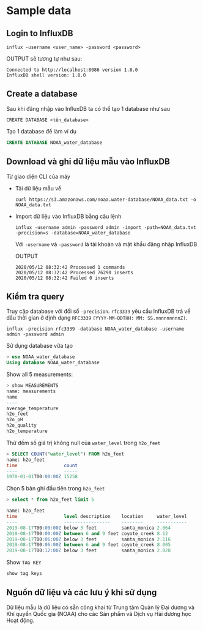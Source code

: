 # Sample data

## Login to InfluxDB
```
influx -username <user_name> -password <password>
```
OUTPUT sẽ tương tự như sau:
```
Connected to http://localhost:8086 version 1.8.0
InfluxDB shell version: 1.8.0
```

## Create a database
Sau khi đăng nhập vào InfluxDB ta có thể tạo 1 database như sau
```
CREATE DATABASE <tên_database>
```

Tạo 1 database để làm ví dụ
```sql
CREATE DATABASE NOAA_water_database
```

## Download và ghi dữ liệu mẫu vào InfluxDB
Từ giao diện CLI của máy

- Tải dữ liệu mẫu về
    ```
    curl https://s3.amazonaws.com/noaa.water-database/NOAA_data.txt -o NOAA_data.txt
    ```

- Import dữ liệu vào InfluxDB bằng câu lệnh
    ```
    influx -username admin -password admin -import -path=NOAA_data.txt -precision=s -database=NOAA_water_database
    ```

    Với `-username` và `-password` là tài khoản và mật khẩu đăng nhập InfluxDB

    OUTPUT
    ```
    2020/05/12 08:32:42 Processed 1 commands
    2020/05/12 08:32:42 Processed 76290 inserts
    2020/05/12 08:32:42 Failed 0 inserts
    ```

## Kiểm tra query
Truy cập database với đối số `-precision`. `rfc3339` yêu cầu InfluxDB trả về dấu thời gian ở định dạng `RFC3339` `(YYYY-MM-DDTHH: MM: SS.nnnnnnnnnZ)`.
```
influx -precision rfc3339 -database NOAA_water_database -username admin -password admin
```


Sử dụng database vừa tạo
```sql
> use NOAA_water_database
Using database NOAA_water_database
```

Show all 5 measurements:
```sql
> show MEASUREMENTS
name: measurements
name
----
average_temperature
h2o_feet
h2o_pH
h2o_quality
h2o_temperature
```

Thử đếm số giá trị không null của `water_level` trong `h2o_feet`
```sql
> SELECT COUNT("water_level") FROM h2o_feet
name: h2o_feet
time                 count
----                 -----
1970-01-01T00:00:00Z 15258
```

Chọn 5 bản ghi đầu tiên trong `h2o_feet`
```sql
> select * from h2o_feet limit 5

name: h2o_feet
time                 level description    location     water_level
----                 -----------------    --------     -----------
2019-08-17T00:00:00Z below 3 feet         santa_monica 2.064
2019-08-17T00:00:00Z between 6 and 9 feet coyote_creek 8.12
2019-08-17T00:06:00Z below 3 feet         santa_monica 2.116
2019-08-17T00:06:00Z between 6 and 9 feet coyote_creek 8.005
2019-08-17T00:12:00Z below 3 feet         santa_monica 2.028
```

Show `TAG KEY`
```sql
show tag keys
```

## Nguồn dữ liệu và các lưu ý khi sử dụng
Dữ liệu mẫu là dữ liệu có sẵn công khai từ Trung tâm Quản lý Đại dương và Khí quyển Quốc gia (NOAA) cho các Sản phẩm và Dịch vụ Hải dương học Hoạt động.

